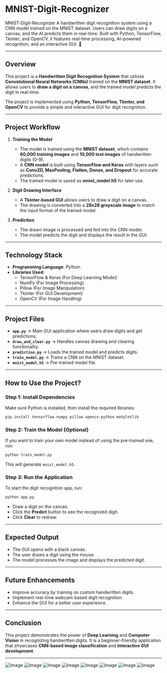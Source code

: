 # MNIST-Digit-Recognizer
MNIST-Digit-Recognizer  A handwritten digit recognition system using a CNN model trained on the MNIST dataset. Users can draw digits on a canvas, and the AI predicts them in real-time. Built with Python, TensorFlow, Tkinter, and OpenCV, it features real-time processing, AI-powered recognition, and an interactive GUI. 🚀


---

## **Overview**  
This project is a **Handwritten Digit Recognition System** that utilizes **Convolutional Neural Networks (CNNs)** trained on the **MNIST dataset**. It allows users to **draw a digit on a canvas**, and the trained model predicts the digit in real-time.  

The project is implemented using **Python, TensorFlow, Tkinter, and OpenCV** to provide a simple and interactive GUI for digit recognition.  

---

## **Project Workflow**  
1. **Training the Model**  
   - The model is trained using the **MNIST dataset**, which contains **60,000 training images** and **10,000 test images** of handwritten digits (0-9).  
   - A **CNN model** is built using **TensorFlow and Keras** with layers such as **Conv2D, MaxPooling, Flatten, Dense, and Dropout** for accurate predictions.  
   - The trained model is saved as **mnist_model.h5** for later use.  

2. **Digit Drawing Interface**  
   - A **Tkinter-based GUI** allows users to draw a digit on a canvas.  
   - The drawing is converted into a **28x28 grayscale image** to match the input format of the trained model.  

3. **Prediction**  
   - The drawn image is processed and fed into the CNN model.  
   - The model predicts the digit and displays the result in the GUI.  

---

## **Technology Stack**  
- **Programming Language**: Python  
- **Libraries Used**:  
  - TensorFlow & Keras (For Deep Learning Model)  
  - NumPy (For Image Processing)  
  - Pillow (For Image Manipulation)  
  - Tkinter (For GUI Development)  
  - OpenCV (For Image Handling)  

---

## **Project Files**  
- **`app.py`** → Main GUI application where users draw digits and get predictions.  
- **`draw_and_clear.py`** → Handles canvas drawing and clearing functionality.  
- **`prediction.py`** → Loads the trained model and predicts digits.  
- **`train_model.py`** → Trains a CNN on the MNIST dataset.  
- **`mnist_model.h5`** → Pre-trained model file.  

---

## **How to Use the Project?**  

### **Step 1: Install Dependencies**  
Make sure Python is installed, then install the required libraries:  
```sh
pip install tensorflow numpy pillow opencv-python matplotlib
```

### **Step 2: Train the Model (Optional)**  
If you want to train your own model instead of using the pre-trained one, run:  
```sh
python train_model.py
```
This will generate `mnist_model.h5`.

### **Step 3: Run the Application**  
To start the digit recognition app, run:  
```sh
python app.py
```
- Draw a digit on the canvas.  
- Click the **Predict** button to see the recognized digit.  
- Click **Clear** to redraw.  

---

## **Expected Output**  
- The GUI opens with a black canvas.  
- The user draws a digit using the mouse.  
- The model processes the image and displays the predicted digit.  

---

## **Future Enhancements**  
- Improve accuracy by training on custom handwritten digits.  
- Implement real-time webcam-based digit recognition.  
- Enhance the GUI for a better user experience.  

---

## **Conclusion**  
This project demonstrates the power of **Deep Learning** and **Computer Vision** in recognizing handwritten digits. It is a beginner-friendly application that showcases **CNN-based image classification** and **interactive GUI development**.  

---
![Image](https://github.com/user-attachments/assets/e53a0b72-00b5-44e5-98ec-56a285c8ff7e)
![Image](https://github.com/user-attachments/assets/b91b7f1a-e741-46f7-a0ea-0ec49e9ee2b5)
![Image](https://github.com/user-attachments/assets/2edfdcc0-4a64-44aa-9aab-a016632a6b69)
![Image](https://github.com/user-attachments/assets/47554f11-34bc-4d48-9175-9b60347f8dbb)
![Image](https://github.com/user-attachments/assets/a8578a8f-a58a-4e03-8c93-36736223f176)
![Image](https://github.com/user-attachments/assets/17ec9beb-0b2f-411d-9061-526a89d1cb2f)
![Image](https://github.com/user-attachments/assets/6e03184c-e6d3-4405-8a0a-884b887aa895)
![Image](https://github.com/user-attachments/assets/03243772-5904-4546-879d-6d2f4c8ff4ca)

